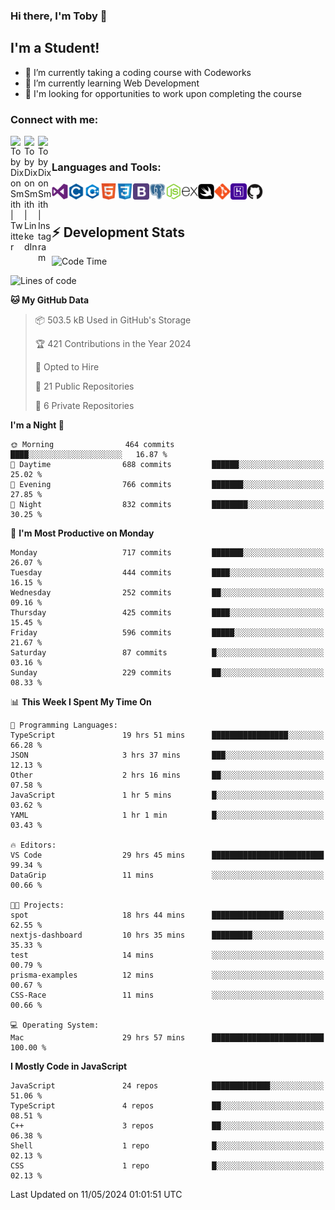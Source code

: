 ### Hi there, I'm Toby 👋

## I'm a Student!
- 🔭 I’m currently taking a coding course with Codeworks
- 🌱 I’m currently learning Web Development
- 💬 I'm looking for opportunities to work upon completing the course

### Connect with me:

[<img align="left" alt="Toby Dixon Smith | Twitter" width="22px" src="https://cdn.jsdelivr.net/npm/simple-icons@v3/icons/twitter.svg" />][twitter]
[<img align="left" alt="Toby Dixon Smith | LinkedIn" width="22px" src="https://cdn.jsdelivr.net/npm/simple-icons@v3/icons/linkedin.svg" />][linkedin]
[<img align="left" alt="Toby Dixon Smith | Instagram" width="22px" src="https://cdn.jsdelivr.net/npm/simple-icons@v3/icons/instagram.svg" />][instagram]

[twitter]: https://twitter.com/TobyDixonSmith1
[instagram]: https://www.instagram.com/toby_ds1/
[linkedin]: https://www.linkedin.com/in/toby-dixon-smith-4734331a3/

<br />

### Languages and Tools:

<img align="left" alt="Visual Studio Code" title="Visual Studio Code" width="26px" src="logos/visualstudio.png" />
<img align="left" alt="C" title="C" width="26px" src="logos/c.png" />
<img align="left" alt="C++" title="C++" width="26px" src="logos/c-plus.png" />
<img align="left" alt="HTML5" title="HTML 5" width="26px" src="logos/html.png" />
<img align="left" alt="CSS3" title="CSS 3" width="26px" src="logos/css3.png" />
<img align="left" alt="BootStrap" title="BootStrap" width="26px" src="logos/bootstrap.png" />
<img align="left" alt="PostgresSQL" title="PostgresSPQ" width="26px" src="logos/postgresql.png" />
<img align="left" alt="Node JS" title="Node JS" width="26px" src="logos/node-js.png" />
<img align="left" alt="Express" title="Express" width="26px" src="logos/express.png" />
<img align="left" alt="Swift" title="Swift" width="26px" src="logos/swift.png" />
<img align="left" alt="Git" title="Git" width="26px" src="logos/git.png" />
<img align="left" alt="Heroku" title="Heroku" width="26px" src="logos/heroku.png" />
<img align="left" alt="GitHub" title="GitHub" width="26px" src="logos/github.png" />
<br />
<br />

## :zap: Development Stats

<!--START_SECTION:waka-->
![Code Time](http://img.shields.io/badge/Code%20Time-550%20hrs%2058%20mins-blue)

![Lines of code](https://img.shields.io/badge/From%20Hello%20World%20I%27ve%20Written-2.3%20million%20lines%20of%20code-blue)

**🐱 My GitHub Data** 

> 📦 503.5 kB Used in GitHub's Storage 
 > 
> 🏆 421 Contributions in the Year 2024
 > 
> 💼 Opted to Hire
 > 
> 📜 21 Public Repositories 
 > 
> 🔑 6 Private Repositories 
 > 
**I'm a Night 🦉** 

```text
🌞 Morning                464 commits         ████░░░░░░░░░░░░░░░░░░░░░   16.87 % 
🌆 Daytime                688 commits         ██████░░░░░░░░░░░░░░░░░░░   25.02 % 
🌃 Evening                766 commits         ███████░░░░░░░░░░░░░░░░░░   27.85 % 
🌙 Night                  832 commits         ████████░░░░░░░░░░░░░░░░░   30.25 % 
```
📅 **I'm Most Productive on Monday** 

```text
Monday                   717 commits         ███████░░░░░░░░░░░░░░░░░░   26.07 % 
Tuesday                  444 commits         ████░░░░░░░░░░░░░░░░░░░░░   16.15 % 
Wednesday                252 commits         ██░░░░░░░░░░░░░░░░░░░░░░░   09.16 % 
Thursday                 425 commits         ████░░░░░░░░░░░░░░░░░░░░░   15.45 % 
Friday                   596 commits         █████░░░░░░░░░░░░░░░░░░░░   21.67 % 
Saturday                 87 commits          █░░░░░░░░░░░░░░░░░░░░░░░░   03.16 % 
Sunday                   229 commits         ██░░░░░░░░░░░░░░░░░░░░░░░   08.33 % 
```


📊 **This Week I Spent My Time On** 

```text
💬 Programming Languages: 
TypeScript               19 hrs 51 mins      █████████████████░░░░░░░░   66.28 % 
JSON                     3 hrs 37 mins       ███░░░░░░░░░░░░░░░░░░░░░░   12.13 % 
Other                    2 hrs 16 mins       ██░░░░░░░░░░░░░░░░░░░░░░░   07.58 % 
JavaScript               1 hr 5 mins         █░░░░░░░░░░░░░░░░░░░░░░░░   03.62 % 
YAML                     1 hr 1 min          █░░░░░░░░░░░░░░░░░░░░░░░░   03.43 % 

🔥 Editors: 
VS Code                  29 hrs 45 mins      █████████████████████████   99.34 % 
DataGrip                 11 mins             ░░░░░░░░░░░░░░░░░░░░░░░░░   00.66 % 

🐱‍💻 Projects: 
spot                     18 hrs 44 mins      ████████████████░░░░░░░░░   62.55 % 
nextjs-dashboard         10 hrs 35 mins      █████████░░░░░░░░░░░░░░░░   35.33 % 
test                     14 mins             ░░░░░░░░░░░░░░░░░░░░░░░░░   00.79 % 
prisma-examples          12 mins             ░░░░░░░░░░░░░░░░░░░░░░░░░   00.67 % 
CSS-Race                 11 mins             ░░░░░░░░░░░░░░░░░░░░░░░░░   00.66 % 

💻 Operating System: 
Mac                      29 hrs 57 mins      █████████████████████████   100.00 % 
```

**I Mostly Code in JavaScript** 

```text
JavaScript               24 repos            █████████████░░░░░░░░░░░░   51.06 % 
TypeScript               4 repos             ██░░░░░░░░░░░░░░░░░░░░░░░   08.51 % 
C++                      3 repos             ██░░░░░░░░░░░░░░░░░░░░░░░   06.38 % 
Shell                    1 repo              █░░░░░░░░░░░░░░░░░░░░░░░░   02.13 % 
CSS                      1 repo              █░░░░░░░░░░░░░░░░░░░░░░░░   02.13 % 
```




 Last Updated on 11/05/2024 01:01:51 UTC
<!--END_SECTION:waka-->
